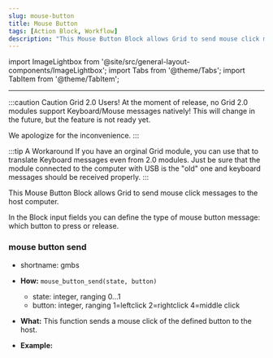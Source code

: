 ```yaml
---
slug: mouse-button
title: Mouse Button
tags: [Action Block, Workflow] 
description: "This Mouse Button Block allows Grid to send mouse click messages to the host computer."
---
```



import ImageLightbox from '@site/src/general-layout-components/ImageLightbox';
import Tabs from '@theme/Tabs';
import TabItem from '@theme/TabItem';

---

<Tabs>
  <TabItem value="About Mouse Button" label="About Mouse Button" default>

:::caution Caution Grid 2.0 Users!
At the moment of release, no Grid 2.0 modules support Keyboard/Mouse messages natively!
This will change in the future, but the feature is not ready yet.

We apologize for the inconvenience.
:::

:::tip A Workaround
If you have an orginal Grid module, you can use that to translate Keyboard messages even from 2.0 modules. Just be sure that the module connected to the computer with USB is the "old" one and keyboard messages should be received properly.
:::

This Mouse Button Block allows Grid to send mouse click messages to the host computer.

In the Block input fields you can define the type of mouse button message: which button to press or release.


  </TabItem>
  <TabItem value="Reference Manual Entry" label="Reference Manual Entry">



### mouse button send

- shortname: gmbs
- **How:** `mouse_button_send(state, button)`
  - state: integer, ranging 0...1
  - button: integer, ranging 1=leftclick 2=rightclick 4=middle click
- **What:** This function sends a mouse click of the defined button to the host.
- **Example:** 



  </TabItem>
</Tabs>



